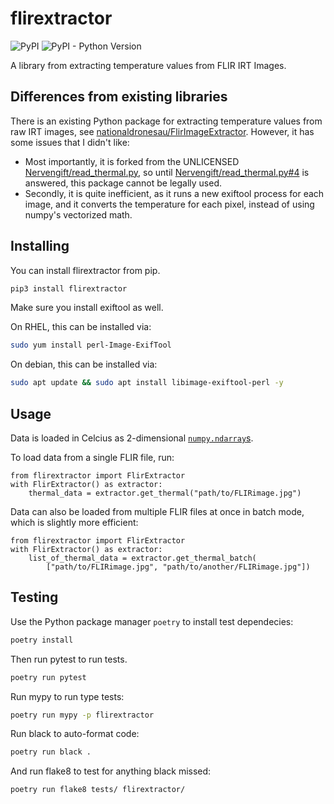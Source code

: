# flirextractor

![PyPI](https://img.shields.io/pypi/v/flirextractor)
![PyPI - Python Version](https://img.shields.io/pypi/pyversions/flirextractor)

A library from extracting temperature values from FLIR IRT Images.

## Differences from existing libraries

There is an existing Python package for extracting temperature
values from raw IRT images, see
[nationaldronesau/FlirImageExtractor](https://github.com/nationaldronesau/FlirImageExtractor).
However, it has some issues that I didn't like:

  - Most importantly, it is forked from the UNLICENSED
    [Nervengift/read_thermal.py](https://github.com/Nervengift/read_thermal.py),
    so until
    [Nervengift/read_thermal.py#4](https://github.com/Nervengift/read_thermal.py/issues/4)
    is answered, this package cannot be legally used.
  - Secondly, it is quite inefficient, as it runs a new exiftool process
    for each image, and it converts the temperature for each pixel, instead
    of using numpy's vectorized math.

## Installing

You can install flirextractor from pip.

```bash
pip3 install flirextractor
```

Make sure you install exiftool as well.

On RHEL, this can be installed via:

```bash
sudo yum install perl-Image-ExifTool
```

On debian, this can be installed via:

```bash
sudo apt update && sudo apt install libimage-exiftool-perl -y
```

## Usage

Data is loaded in Celcius as 2-dimensional
[`numpy.ndarray`s](https://docs.scipy.org/doc/numpy/reference/generated/numpy.ndarray.html).

To load data from a single FLIR file, run:

```python3
from flirextractor import FlirExtractor
with FlirExtractor() as extractor:
    thermal_data = extractor.get_thermal("path/to/FLIRimage.jpg")
```

Data can also be loaded from multiple FLIR files at once in batch mode,
which is slightly more efficient:

```python3
from flirextractor import FlirExtractor
with FlirExtractor() as extractor:
    list_of_thermal_data = extractor.get_thermal_batch(
        ["path/to/FLIRimage.jpg", "path/to/another/FLIRimage.jpg"])
```

## Testing

Use the Python package manager `poetry` to install test dependecies:

```bash
poetry install
```

Then run pytest to run tests.

```bash
poetry run pytest
```

Run mypy to run type tests:

```bash
poetry run mypy -p flirextractor
```

Run black to auto-format code:

```bash
poetry run black .
```

And run flake8 to test for anything black missed:

```bash
poetry run flake8 tests/ flirextractor/
```
